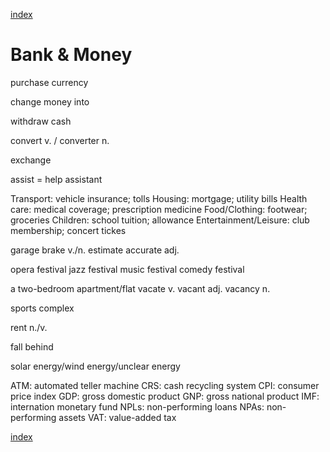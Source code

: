 [index](readme.md)

# Bank & Money

purchase 
currency

change money into

withdraw cash

convert v. / converter n.

exchange

assist = help
assistant

Transport:  vehicle insurance; tolls
Housing: mortgage; utility bills
Health care: medical coverage; prescription medicine
Food/Clothing: footwear; groceries
Children: school tuition; allowance
Entertainment/Leisure: club membership; concert tickes

garage
brake v./n.
estimate
accurate adj.

opera festival
jazz festival
music festival
comedy festival

a two-bedroom apartment/flat
vacate v.
vacant adj.
vacancy n.

sports complex

rent n./v.

fall behind

solar energy/wind energy/unclear energy

ATM: automated teller machine
CRS: cash recycling system
CPI: consumer price index
GDP: gross domestic product
GNP: gross national product
IMF: internation monetary fund
NPLs: non-performing loans
NPAs: non-performing assets
VAT: value-added tax

[index](readme.md)